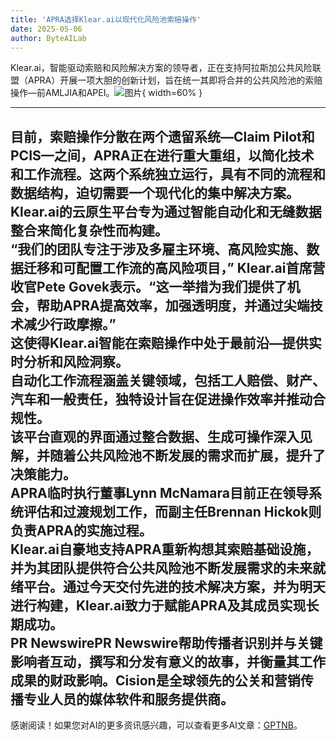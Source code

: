 ```yaml
---
title: 'APRA选择Klear.ai以现代化风险池索赔操作'
date: 2025-05-06
author: ByteAILab
---
```


Klear.ai，智能驱动索赔和风险解决方案的领导者，正在支持阿拉斯加公共风险联盟（APRA）开展一项大胆的创新计划，旨在统一其即将合并的公共风险池的索赔操作—前AMLJIA和APEI。![图片](https://ai-techpark.com/wp-content/uploads/APRA-Selects.jpg){ width=60% }

---
  
目前，索赔操作分散在两个遗留系统—Claim Pilot和PCIS—之间，APRA正在进行重大重组，以简化技术和工作流程。这两个系统独立运行，具有不同的流程和数据结构，迫切需要一个现代化的集中解决方案。Klear.ai的云原生平台专为通过智能自动化和无缝数据整合来简化复杂性而构建。  
“我们的团队专注于涉及多雇主环境、高风险实施、数据迁移和可配置工作流的高风险项目，” Klear.ai首席营收官Pete Govek表示。“这一举措为我们提供了机会，帮助APRA提高效率，加强透明度，并通过尖端技术减少行政摩擦。”  
这使得Klear.ai智能在索赔操作中处于最前沿—提供实时分析和风险洞察。  
自动化工作流程涵盖关键领域，包括工人赔偿、财产、汽车和一般责任，独特设计旨在促进操作效率并推动合规性。  
该平台直观的界面通过整合数据、生成可操作深入见解，并随着公共风险池不断发展的需求而扩展，提升了决策能力。  
APRA临时执行董事Lynn McNamara目前正在领导系统评估和过渡规划工作，而副主任Brennan Hickok则负责APRA的实施过程。  
Klear.ai自豪地支持APRA重新构想其索赔基础设施，并为其团队提供符合公共风险池不断发展需求的未来就绪平台。通过今天交付先进的技术解决方案，并为明天进行构建，Klear.ai致力于赋能APRA及其成员实现长期成功。  
PR NewswirePR Newswire帮助传播者识别并与关键影响者互动，撰写和分发有意义的故事，并衡量其工作成果的财政影响。Cision是全球领先的公关和营销传播专业人员的媒体软件和服务提供商。
---
感谢阅读！如果您对AI的更多资讯感兴趣，可以查看更多AI文章：[GPTNB](https://gptnb.com)。